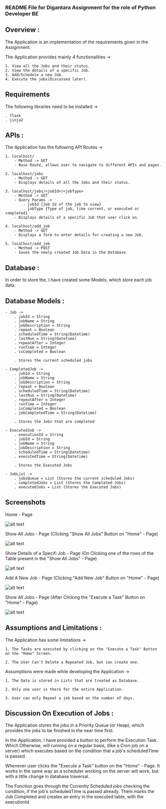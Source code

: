 ### README File for Digantara Assignment for the role of Python Developer BE

## Overview :

The Application is an implementation of the requirements given in the Assignment.

The Application provides mainly 4 functionalities ->

    1. View all the Jobs and their status.
    2. View the details of a specific Job.
    3. Add/Schedule a new Job.
    4. Execute the jobs(Discussed later).

## Requirements 

The following libraries need to be installed ->

    . flask
    . jinja2


## APIs :

The Application has the following API Routes ->

    1. localhost/
        - Method -> GET
        - Base Route, allows user to navigate to different APIs and pages.
    
    2. localhost/jobs
        - Method -> GET
        - Displays details of all the Jobs and their status.
    
    3. localhost/jobs/<jobId>/<jobType> 
        - Method -> GET
        - Query Params -> 
            . jobId {Job Id of the job to view}
            . jobType {Type of job, like current, or executed or completed}
        - Displays details of a specific Job that user click on.
    
    4. localhost/add_job 
        - Method -> GET
        - Displays a form to enter details for creating a new Job.
    
    5. localhost/add_job
        - Method -> POST
        - Saves the newly created Job Data in the Database.

## Database : 

In order to store the, I have created some Models, which store each job data.


## Database Models : 

    - Job ->
        . jobId = String
        . jobName = String 
        . jobDescription = String
        . repeat = Boolean
        . scheduledTime = String(Datetime)
        . lastRun = String(Datetime)
        . repeatAfter = Integer
        . runTime = Integer
        . isCompleted = Boolean

        . Stores the current scheduled jobs

    - CompletedJob ->
        . jobId = String
        . jobName = String 
        . jobDescription = String
        . repeat = Boolean
        . scheduledTime = String(Datetime)
        . lastRun = String(Datetime)
        . repeatAfter = Integer 
        . runTime = Integer
        . isCompleted = Boolean
        . jobCompletedTime = String(Datetime)

        . Stores the Jobs that are completed

    - ExecutedJob ->
        . executionId = String
        . jobId = String
        . jobName = String
        . jobDescription = String
        . scheduledTime = String(Datetime)
        . executedTime = String(Datetime)

        . Stores the Executed Jobs

    - JobList ->
        . jobsQueue = List (Stores the current scheduled Jobs)
        . completedJobs = List (Stores the Completed Jobs)
        . executedJobs = List (Stores the Executed Jobs)


## Screenshots 

Home - Page

![alt text](images/image.png) 
 

Show All Jobs - Page (Clicking "Show All Jobs" Button on "Home" - Page)

![alt text](images/image-1.png)

Show Details of a Specifi Job - Page
(On Clicking one of the rows of the Table present in the "Show All Jobs" - Page)

![alt text](images/image-2.png)


Add A New Job - Page (Clicking "Add New Job" Button on "Home" - Page)

![alt text](images/image-3.png)


Show All Jobs - Page (After Clicking the "Execute a Task" Button on "Home" - Page)

![alt text](images/image-4.png)


## Assumptions and Limitations :

The Application has some limitations ->
    
    1. The Tasks are executed by clicking on the "Execute a Task" Button on the "Home" Screen.
    
    2. The User Can't Delete a Repeated Job, but can create one.
    

Assumptions were made while developing the Application ->

    1. The Data is stored in Lists that are treated as Database.

    2. Only one user is there for the entire Application.

    3. User can only Repeat a job based on the number of days.

## Discussion On Execution of Jobs : 

The Application stores the jobs in a Priority Queue (or Heap), which provides the jobs to be finished in the near time first.

In the Application, I have provided a button to perform the Execution Task. Which Otherwise, will running on a regular basis, (like a Cron job on a server) which executes based on the condition that a job's scheduledTime is passed.

Whenever user clicks the "Execute a Task" button on the "Home" - Page. It works in the same way as a scheduler working on the server will work, but with a little change in database traversal.

The Function goes through the Currently Scheduled jobs checking the condition, if the job's scheduledTime is passed already. Them marks the Job Completed and creates an entry in the executed table, with the executionId.

